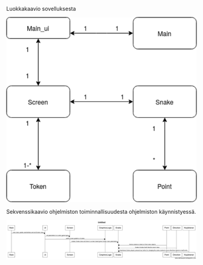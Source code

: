 Luokkakaavio sovelluksesta

<img src = "https://github.com/hunnak/ot-harjoitustyo2020/blob/master/dokumentaatio/luokkakaavio2020.png" width="750">

Sekvenssikaavio ohjelmiston toiminnallisuudesta ohjelmiston käynnistyessä.

<img src = "https://github.com/hunnak/ot-harjoitustyo2020/blob/master/dokumentaatio/sekvenssi_viikko5.png" width="750">
